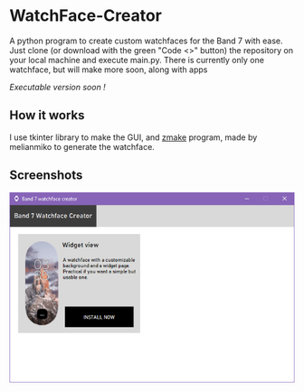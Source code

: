 # WatchFace-Creator

A python program to create custom watchfaces for the Band 7 with ease. Just clone (or download with the green "Code <>" button) the repository on your local 
machine and execute main.py.
There is currently only one watchface, but will make more soon, along with apps

*Executable version soon !*

## How it works 

I use tkinter library to make the GUI, and [zmake](https://github.com/melianmiko/zmake) program, made by melianmiko to generate the watchface.

## Screenshots
![The app](assets/screen.png)
